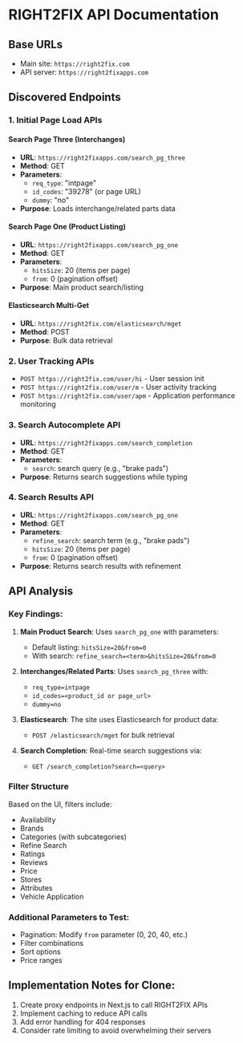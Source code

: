 # RIGHT2FIX API Documentation

## Base URLs
- Main site: `https://right2fix.com`
- API server: `https://right2fixapps.com`

## Discovered Endpoints

### 1. Initial Page Load APIs

#### Search Page Three (Interchanges)
- **URL**: `https://right2fixapps.com/search_pg_three`
- **Method**: GET
- **Parameters**:
  - `req_type`: "intpage"
  - `id_codes`: "39278" (or page URL)
  - `dummy`: "no"
- **Purpose**: Loads interchange/related parts data

#### Search Page One (Product Listing)
- **URL**: `https://right2fixapps.com/search_pg_one`
- **Method**: GET
- **Parameters**:
  - `hitsSize`: 20 (items per page)
  - `from`: 0 (pagination offset)
- **Purpose**: Main product search/listing

#### Elasticsearch Multi-Get
- **URL**: `https://right2fix.com/elasticsearch/mget`
- **Method**: POST
- **Purpose**: Bulk data retrieval

### 2. User Tracking APIs
- `POST https://right2fix.com/user/hi` - User session init
- `POST https://right2fix.com/user/m` - User activity tracking
- `POST https://right2fix.com/user/apm` - Application performance monitoring

### 3. Search Autocomplete API
- **URL**: `https://right2fixapps.com/search_completion`
- **Method**: GET
- **Parameters**:
  - `search`: search query (e.g., "brake pads")
- **Purpose**: Returns search suggestions while typing

### 4. Search Results API
- **URL**: `https://right2fixapps.com/search_pg_one`
- **Method**: GET
- **Parameters**:
  - `refine_search`: search term (e.g., "brake pads")
  - `hitsSize`: 20 (items per page)
  - `from`: 0 (pagination offset)
- **Purpose**: Returns search results with refinement

## API Analysis

### Key Findings:
1. **Main Product Search**: Uses `search_pg_one` with parameters:
   - Default listing: `hitsSize=20&from=0`
   - With search: `refine_search=<term>&hitsSize=20&from=0`

2. **Interchanges/Related Parts**: Uses `search_pg_three` with:
   - `req_type=intpage`
   - `id_codes=<product_id or page_url>`
   - `dummy=no`

3. **Elasticsearch**: The site uses Elasticsearch for product data:
   - `POST /elasticsearch/mget` for bulk retrieval

4. **Search Completion**: Real-time search suggestions via:
   - `GET /search_completion?search=<query>`

### Filter Structure
Based on the UI, filters include:
- Availability
- Brands
- Categories (with subcategories)
- Refine Search
- Ratings
- Reviews
- Price
- Stores
- Attributes
- Vehicle Application

### Additional Parameters to Test:
- Pagination: Modify `from` parameter (0, 20, 40, etc.)
- Filter combinations
- Sort options
- Price ranges

## Implementation Notes for Clone:
1. Create proxy endpoints in Next.js to call RIGHT2FIX APIs
2. Implement caching to reduce API calls
3. Add error handling for 404 responses
4. Consider rate limiting to avoid overwhelming their servers